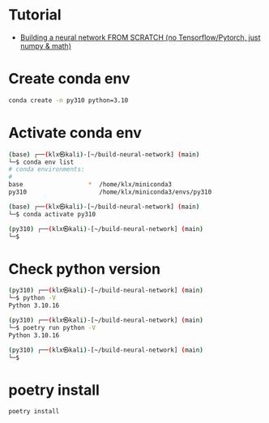 # Tutorial
  - [Building a neural network FROM SCRATCH (no Tensorflow/Pytorch, just numpy & math)](https://www.youtube.com/watch?v=w8yWXqWQYmU)

# Create conda env

```bash
conda create -n py310 python=3.10
```

# Activate conda env

```bash
(base) ┌──(klx㉿kali)-[~/build-neural-network] (main)
└─$ conda env list
# conda environments:
#
base                  *  /home/klx/miniconda3
py310                    /home/klx/miniconda3/envs/py310

(base) ┌──(klx㉿kali)-[~/build-neural-network] (main)
└─$ conda activate py310

(py310) ┌──(klx㉿kali)-[~/build-neural-network] (main)
└─$
```

# Check python version

```bash
(py310) ┌──(klx㉿kali)-[~/build-neural-network] (main)
└─$ python -V                
Python 3.10.16

(py310) ┌──(klx㉿kali)-[~/build-neural-network] (main)
└─$ poetry run python -V     
Python 3.10.16

(py310) ┌──(klx㉿kali)-[~/build-neural-network] (main)
└─$ 
```

# poetry install

```bash
poetry install
```
